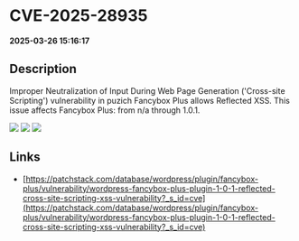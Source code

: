 # CVE-2025-28935

**2025-03-26 15:16:17**

## Description
Improper Neutralization of Input During Web Page Generation ('Cross-site Scripting') vulnerability in puzich Fancybox Plus allows Reflected XSS. This issue affects Fancybox Plus: from n/a through 1.0.1.

![](https://img.shields.io/static/v1?label=Score&message=7.1&color=red)
![](https://img.shields.io/static/v1?label=Severity&message=HIGH&color=red)
![](https://img.shields.io/static/v1?label=CWE&message=XSS&color=green)

## Links
- [https://patchstack.com/database/wordpress/plugin/fancybox-plus/vulnerability/wordpress-fancybox-plus-plugin-1-0-1-reflected-cross-site-scripting-xss-vulnerability?_s_id=cve](https://patchstack.com/database/wordpress/plugin/fancybox-plus/vulnerability/wordpress-fancybox-plus-plugin-1-0-1-reflected-cross-site-scripting-xss-vulnerability?_s_id=cve)
